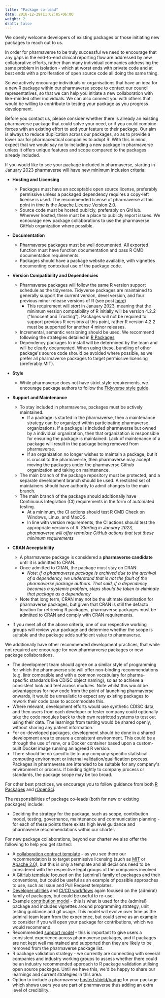 ```yaml
---
title: "Package co-lead"
date: 2018-12-29T11:02:05+06:00
weight: 2
draft: false
---
```


We openly welcome developers of existing packages or those initiating new packages to reach out to us.

In order for pharmaverse to be truly successful we need to encourage that any gaps in the end-to-end clinical reporting flow are addressed by new collaborative efforts, 
rather than many individual companies addressing the same problem in isolation - which at worst ends with private code and at best ends with a proliferation of open 
source code all doing the same thing.

So we actively encourage individuals or organisations that have an idea for a new R package within our pharmaverse scope to contact our council representatives, so that 
we can help you initiate a new collaboration with like-minded other individuals. We can also connect you with others that would be willing to contribute to testing 
your package as you progress development.

Before you contact us, please consider whether there is already an existing pharmaverse package that could solve your need, or if you could combine forces
with an existing effort to add your feature to their package. Our aim is always to reduce duplication across our packages, so as to provide a lower bar for
pharmaceutical companies to adopt R. With this in mind, expect that we would say no to including a new package in pharmaverse unless it offers unique features
and scope compared to the packages already included.

If you would like to see your package included in pharmaverse, starting in January 2023 pharmaverse will have new minimum inclusion criteria:

* __Hosting and Licensing__
  * Packages must have an acceptable open source license, preferably permissive unless a packaged dependency requires a copy-left license is used. The recommended license of pharmaverse at this point in time is the [Apache License Version 2.0](https://www.apache.org/licenses/LICENSE-2.0).
  * Source code must be hosted publicly, preferably on GitHub. Wherever hosted, there must be a place to publicly report issues. We ecnourage new package collaborations to use the pharmaverse GitHub organization where possible. 

* __Documentation__
  * Pharmaverse packages must be well documented. All exported function must have function documentation and pass R CMD documentation requirements.
  * Packages should have a package website available, with vignettes documenting contextual use of the package code.  

* __Version Compatibility and Dependencies__
  * Pharmaverse packages will follow the same R version support schedule as the tidyverse. Tidyverse packages are maintained to generally support the current version, devel version, and four previous minor release versions of R (see post [here](https://www.tidyverse.org/blog/2019/04/r-version-support/))
    * This requirement will _start_ in January 2023, meaning that the minimum version compatibility of R initially will be version 4.2.2 ("Innocent and Trusting"). Packages will not be required to support previous R versions at this point, rather R version 4.2.2 must be supported for another 4 minor releases.
  * Incremental, semantic versioning should be used. We recommend following the strategies detailed in [R Packages](https://r-pkgs.org/lifecycle.html#version)
  * Dependency packages to install will be determined by the team and will be clearly documented. When using these, bundling of other package's source code should be avoided where possible, as we prefer all pharmaverse packages to target permissive licensing (preferably MIT). 

* __Style__
  * While pharmaverse does not have strict style requirements, we encourage package authors to follow the [Tidyverse style guide](https://style.tidyverse.org/)

* __Support and Maintenance__
  * To stay included in pharmaverse, packages must be actively maintained.
    * If a package is started in the pharmaverse, then a maintenance strategy can be organized within participating pharmaverse organizations. If a package is included pharmaverse but owned by a individual organization, then that organization is responsible for ensuring the package is maintained. Lack of maintenance of a package will result in the package being removed from pharmaverse.
    * If an organization no longer wishes to maintain a package, but it is crucial to the pharmaverse, then pharmaverse may accept moving the packages under the pharmaverse Github organization and taking on maintenance. 
  * The main branch of the package repository must be protected, and a separate development branch should be used. A resticted set of maintainers should have authority to admit changes to the main branch.
  * The main branch of the package should additionally have Continuous Integration (CI) requirements in the form of automated testing. 
    * At a minimum, the CI actions should test R CMD Check on Windows, Linux, and MacOS.
    * In line with version requirements, the CI actions should test the appropriate versions of R. _Starting in January 2023, pharmaverse will offer template GitHub actions that test these minimum requirements_

* __CRAN Acceptability__
  * A pharmaverse package is considered a __pharmaverse candidate__ until it is admitted to CRAN. 
  * Once admitted to CRAN, the package must stay on CRAN.
    * _Note: If a pharmaverse package is archived due to the archival of a dependency, we understand that is not the fault of the pharmaverse package authors. That said, if a dependency becomes a systemic problem, steps should be taken to eliminate that package as a dependency_
  * Note that long term, CRAN may not be the ultimate destination for pharmaverse packages, but given that CRAN is still the defacto location for retrieving R packages, pharmaverse packages must be admitted to CRAN and comply with CRAN requirements.

* If you meet all of the above criteria, one of our respective working groups will review your package and determine whether the scope is suitable and the package
adds sufficient value to pharmaverse. 

We additionally have other recommended development practices, that while not required are encourage for new pharmarverse packages or new package collaborations.

* The development team should agree on a similar style of programming for which the pharmaverse site will offer non-binding recommendations (e.g. lintr compatible and with a common vocabulary for pharma-specific standards like CDISC object naming), so as to achieve a consistent look and feel across modules. Note whilst this would be advantageous for new code from the point of launching pharmaverse onwards, it would be unrealistic to expect any existing packages to rework their code base to accommodate this.
* Where relevant, development efforts would use synthetic CDISC data, and then users from each developer or tester company could optionally take the code modules back to their own restricted systems to test out using their data. The learnings from testing would be shared openly, without sharing any patient information.
* For co-developed packages, development should be done in a shared development area to ensure a consistent environment. This could be a through the use of renv, or a Docker container based upon a custom-built Docker image running an agreed R version. 
* There should be no specific tie to any company-specific statistical computing environment or internal validation/qualification process. Packages in pharmaverse are intended to be suitable for any company's environment or process. If binding tightly to company process or standards, the package scope may be too broad. 

For other best practices, we encourage you to follow guidance from both [R Packages](https://r-pkgs.org/) and [rOpenSci](https://devguide.ropensci.org/building.html).
  
The responsibilities of package co-leads (both for new or existing packages) include:
* Deciding the strategy for the package, such as scope, contribution model, testing, governance, maintenance and communication planning - for each of these points 
there exists high level guidance and pharmaverse recommendations within our charter.

For new package collaborations, beyond our charter we also offer the following to help you get started:
* A [collaboration contract template](https://github.com/pharmaverse/pharmaverse/blob/main/content/contribute/Pharmaverse%20Collaborative%20Agreement%20(template).docx) - 
as you see there our recommendation is to target permissive licensing (such as [MIT](https://opensource.org/licenses/MIT) or 
[Apache 2.0](https://opensource.org/licenses/Apache-2.0)), but this is only a template and all decisions need to be considered with the respective legal groups of the 
companies involved.
* A [GitHub template](https://github.com/pharmaverse/admiraltemplate) focused on the {admiral} family of packages and their conventions, but could be useful as an
example of possible approaches to use, such as Issue and Pull Request templates.
* [Developer utilities](https://pharmaverse.github.io/admiraldev/) and [CI/CD workflows](https://pharmaverse.github.io/admiralci/) again focused on the {admiral} family of packages, but could be useful to re-use.
* Example [contribution model](https://pharmaverse.github.io/admiral/articles/contribution_model.html) - this is what is used for the {admiral} package and includes 
vignettes around programming strategy, unit testing guidance and git usage. This model will evolve over time as the admiral team learn from the experience, but could 
serve as an example to consider if you will open your package for contributions, which we would recommend.
* Recommended [support model](https://pharmaverse.org/support/) - this is important to give users a consistent experience across pharmaverse packages, and if packages 
are not kept well maintained and supported then they are likely to be removed from the pharmaverse package list.
* R package validation strategy - we currently are connecting with several companies and industry working groups to assess whether there could be an industry 
recommended approach to R package validation utilising open source packages. Until we have this, we'd be happy to share our learnings and current strategies in this area.
* Option to include a pharmaverse [hosted shield/badge](https://pharmaverse.org/contribute/badges/) for your package which shows users you are part of pharmaverse 
thus adding an extra level of credibility.
